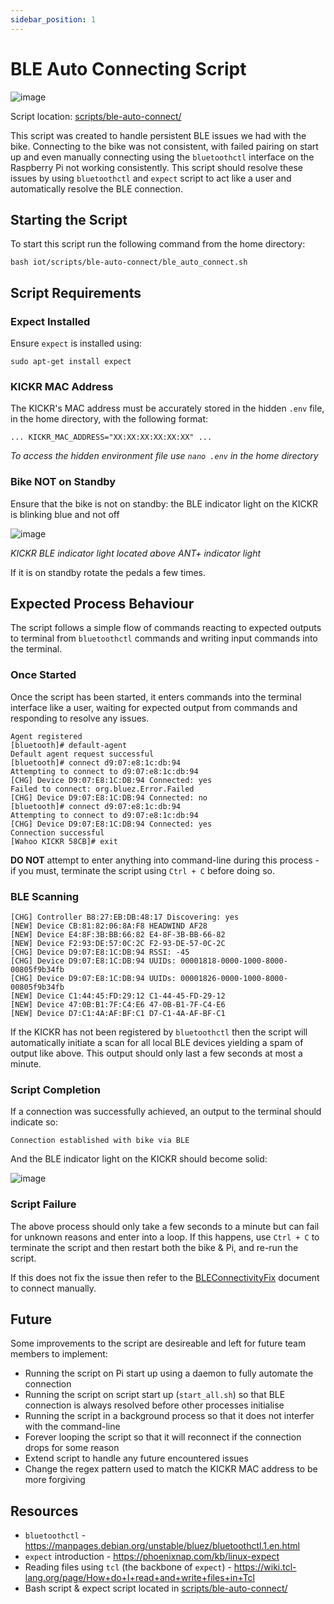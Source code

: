 ```yaml
---
sidebar_position: 1
---
```


# BLE Auto Connecting Script

![image](../img/architecture/bike-architecture.png)

Script location: [scripts/ble-auto-connect/](https://github.com/Redback-Operations/redback-smartbike-iot/tree/main/scripts/ble-auto-connect)

This script was created to handle persistent BLE issues we had with the bike. Connecting to the bike was not consistent, with failed pairing on start up and even manually connecting using the `bluetoothctl` interface on the Raspberry Pi not working consistently. This script should resolve these issues by using `bluetoothctl` and `expect` script to act like a user and automatically resolve the BLE connection.

## Starting the Script

To start this script run the following command from the home directory: 

`bash iot/scripts/ble-auto-connect/ble_auto_connect.sh`

## Script Requirements

### Expect Installed

Ensure `expect` is installed using:

`sudo apt-get install expect`

### KICKR MAC Address

The KICKR's MAC address must be accurately stored in the hidden `.env` file, in the home directory, with the following format:

`... KICKR_MAC_ADDRESS="XX:XX:XX:XX:XX:XX" ...`

*To access the hidden environment file use `nano .env` in the home directory*

### Bike NOT on Standby

Ensure that the bike is not on standby: the BLE indicator light on the KICKR is blinking blue and not off

![image](../img/smartbike-photos/kickr-connected.jpg)

*KICKR BLE indicator light located above ANT+ indicator light*

If it is on standby rotate the pedals a few times.

## Expected Process Behaviour

The script follows a simple flow of commands reacting to expected outputs to terminal from `bluetoothctl` commands and writing input commands into the terminal.

### Once Started

Once the script has been started, it enters commands into the terminal interface like a user, waiting for expected output from commands and responding to resolve any issues. 

```
Agent registered
[bluetooth]# default-agent
Default agent request successful
[bluetooth]# connect d9:07:e8:1c:db:94
Attempting to connect to d9:07:e8:1c:db:94
[CHG] Device D9:07:E8:1C:DB:94 Connected: yes
Failed to connect: org.bluez.Error.Failed
[CHG] Device D9:07:E8:1C:DB:94 Connected: no
[bluetooth]# connect d9:07:e8:1c:db:94
Attempting to connect to d9:07:e8:1c:db:94
[CHG] Device D9:07:E8:1C:DB:94 Connected: yes
Connection successful
[Wahoo KICKR 58CB]# exit
```

**DO NOT** attempt to enter anything into command-line during this process - if you must, terminate the script using `Ctrl + C` before doing so.

### BLE Scanning

```
[CHG] Controller B8:27:EB:DB:48:17 Discovering: yes
[NEW] Device CB:81:82:06:8A:F8 HEADWIND AF28
[NEW] Device E4:8F:3B:BB:66:82 E4-8F-3B-BB-66-82
[NEW] Device F2:93:DE:57:0C:2C F2-93-DE-57-0C-2C
[CHG] Device D9:07:E8:1C:DB:94 RSSI: -45
[CHG] Device D9:07:E8:1C:DB:94 UUIDs: 00001818-0000-1000-8000-00805f9b34fb
[CHG] Device D9:07:E8:1C:DB:94 UUIDs: 00001826-0000-1000-8000-00805f9b34fb
[NEW] Device C1:44:45:FD:29:12 C1-44-45-FD-29-12
[NEW] Device 47:0B:B1:7F:C4:E6 47-0B-B1-7F-C4-E6
[NEW] Device D7:C1:4A:AF:BF:C1 D7-C1-4A-AF-BF-C1
```

If the KICKR has not been registered by `bluetoothctl` then the script will automatically initiate a scan for all local BLE devices yielding a spam of output like above. This output should only last a few seconds at most a minute.

### Script Completion

If a connection was successfully achieved, an output to the terminal should indicate so:

```
Connection established with bike via BLE
```

And the BLE indicator light on the KICKR should become solid:

![image](../img/smartbike-photos/kickr-connected.jpg)

### Script Failure

The above process should only take a few seconds to a minute but can fail for unknown reasons and enter into a loop. If this happens, use `Ctrl + C` to terminate the script and then restart both the bike & Pi, and re-run the script.

If this does not fix the issue then refer to the [BLEConnectivityFix](BLEConnectivityFix.md) document to connect manually.

## Future

Some improvements to the script are desireable and left for future team members to implement:

- Running the script on Pi start up using a daemon to fully automate the connection
- Running the script on script start up (`start_all.sh`) so that BLE connection is always resolved before other processes initialise
- Running the script in a background process so that it does not interfer with the command-line
- Forever looping the script so that it will reconnect if the connection drops for some reason
- Extend script to handle any future encountered issues
- Change the regex pattern used to match the KICKR MAC address to be more forgiving

## Resources

- `bluetoothctl` - https://manpages.debian.org/unstable/bluez/bluetoothctl.1.en.html
- `expect` introduction - https://phoenixnap.com/kb/linux-expect
- Reading files using `tcl` (the backbone of `expect`) - https://wiki.tcl-lang.org/page/How+do+I+read+and+write+files+in+Tcl
- Bash script & expect script located in [scripts/ble-auto-connect/](https://github.com/Redback-Operations/redback-smartbike-iot/tree/main/scripts/ble-auto-connect)